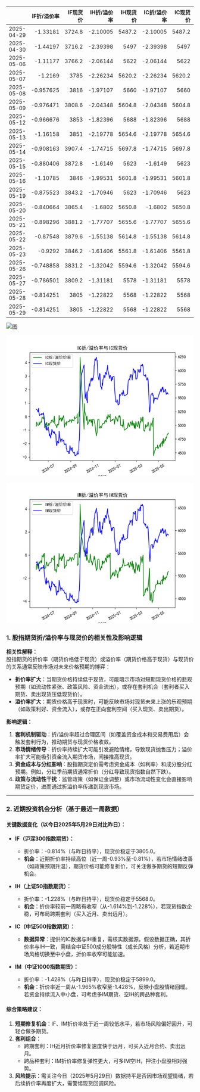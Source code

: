|            |   IF折/溢价率 |   IF现货价 |   IH折/溢价率 |   IH现货价 |   IC折/溢价率 |   IC现货价 |   IH折/溢价率 |   IH现货价 |
|:-----------|--------------:|-----------:|--------------:|-----------:|--------------:|-----------:|--------------:|-----------:|
| 2025-04-29 |     -1.33181  |     3724.8 |      -2.10005 |     5487.2 |      -2.10005 |     5487.2 |      -2.19842 |     5773.6 |
| 2025-04-30 |     -1.44197  |     3716.2 |      -2.39398 |     5497   |      -2.39398 |     5497   |      -2.49939 |     5801.4 |
| 2025-05-06 |     -1.11177  |     3766.2 |      -2.06144 |     5622   |      -2.06144 |     5622   |      -2.45329 |     5953.2 |
| 2025-05-07 |     -1.2169   |     3785   |      -2.26234 |     5620.2 |      -2.26234 |     5620.2 |      -2.55739 |     5955.2 |
| 2025-05-08 |     -0.957625 |     3816   |      -1.97107 |     5660   |      -1.97107 |     5660   |      -2.2617  |     6018.8 |
| 2025-05-09 |     -0.976471 |     3808.6 |      -2.04348 |     5604.8 |      -2.04348 |     5604.8 |      -2.25057 |     5945.2 |
| 2025-05-12 |     -0.966676 |     3853   |      -1.82396 |     5688   |      -1.82396 |     5688   |      -2.1153  |     6037   |
| 2025-05-13 |     -1.16158  |     3851   |      -2.19778 |     5654.6 |      -2.19778 |     5654.6 |      -2.51032 |     5996.6 |
| 2025-05-14 |     -0.908163 |     3907.4 |      -1.74715 |     5697.8 |      -1.74715 |     5697.8 |      -1.90524 |     6043   |
| 2025-05-15 |     -0.880406 |     3872.8 |      -1.6149  |     5623   |      -1.6149  |     5623   |      -1.78364 |     5949   |
| 2025-05-16 |     -1.10785  |     3846   |      -1.99531 |     5601.8 |      -1.99531 |     5601.8 |      -2.21348 |     5933.8 |
| 2025-05-19 |     -0.875523 |     3843.2 |      -1.70946 |     5623   |      -1.70946 |     5623   |      -1.96768 |     5975.4 |
| 2025-05-20 |     -0.840664 |     3865.4 |      -1.6802  |     5650.8 |      -1.6802  |     5650.8 |      -2.06014 |     6019.4 |
| 2025-05-21 |     -0.898296 |     3881.2 |      -1.77707 |     5655.6 |      -1.77707 |     5655.6 |      -2.14574 |     6000.6 |
| 2025-05-22 |     -0.87548  |     3879.6 |      -1.55138 |     5614.8 |      -1.55138 |     5614.8 |      -1.91397 |     5950   |
| 2025-05-23 |     -0.9292   |     3846.2 |      -1.61406 |     5561.8 |      -1.61406 |     5561.8 |      -1.96463 |     5872   |
| 2025-05-26 |     -0.748858 |     3831.2 |      -1.32042 |     5594.6 |      -1.32042 |     5594.6 |      -1.72151 |     5925   |
| 2025-05-27 |     -0.786501 |     3809.2 |      -1.31181 |     5578   |      -1.31181 |     5578   |      -1.55547 |     5915   |
| 2025-05-28 |     -0.814251 |     3805   |      -1.22822 |     5568   |      -1.22822 |     5568   |      -1.42796 |     5899   |
| 2025-05-29 |     -0.814251 |     3805   |      -1.22822 |     5568   |      -1.22822 |     5568   |      -1.42796 |     5899   |![图](Stock_index_IF.png)

![图](Stock_index_IH.png)

![图](Stock_index_IC.png)

![图](Stock_index_IM.png)



### 1. 股指期货折/溢价率与现货价的相关性及影响逻辑

**相关性解释：**  
股指期货的折价率（期货价格低于现货）或溢价率（期货价格高于现货）与现货价的关系通常反映市场对未来价格预期的博弈：
- **折价率扩大**：当期货价格持续低于现货，可能暗示市场对短期现货价格的悲观预期（如流动性紧张、政策风险、资金流出），或存在套利机会（套利者买入期货、卖出现货压低现货价）。
- **溢价率扩大**：期货价格高于现货时，可能反映市场对现货未来上涨的乐观预期（如政策利好、资金流入），或存在正向套利空间（买入现货、卖出期货）。

**影响逻辑：**  
1. **套利机制驱动**：折/溢价率超过合理区间（如覆盖资金成本和交易费用后）会触发套利行为，推动期货与现货价格收敛。  
2. **市场情绪传导**：折价率持续扩大可能引发避险情绪，导致现货抛售压力；溢价率扩大可能吸引资金流入期货市场，间接推高现货。  
3. **资金成本与分红影响**：股指期货定价需考虑资金成本（如利率）和成分股分红预期。例如，分红季前期货通常折价（分红导致现货指数自然下跌）。  
4. **政策与流动性干扰**：监管政策（如保证金调整）或市场流动性变化会直接影响期货定价，进而通过折溢价率传递到现货市场。

---

### 2. 近期投资机会分析（基于最近一周数据）

#### **关键数据变化（以今日2025年5月29日对比昨日）：**
- **IF（沪深300指数期货）：**  
  - 折价率：-0.814%（与昨日持平），现货价稳定于3805.0。  
  - **机会**：近期折价率持续高位（近一周-0.93%至-0.81%），若市场情绪改善（如政策预期升温），期货价格可能修复折价，可关注做多期货的短期反弹机会。

- **IH（上证50指数期货）：**  
  - 折价率：-1.228%（与昨日持平），现货价稳定于5568.0。  
  - **机会**：折价率较前一周略有收窄（从-1.614%到-1.228%），若现货指数企稳，可布局跨期套利（买入近月、卖出远月）。

- **IC（中证500指数期货）：**  
  - **数据异常**：提供的IC数据与IH重复，需核实数据源。假设数据正确，其折价率与IH一致，需结合中证500成分股特性（成长风格）分析，若近期市场风格切换至中小盘，折价率收窄可能加速。

- **IM（中证1000指数期货）：**  
  - 折价率：-1.428%（与昨日持平），现货价稳定于5899.0。  
  - **机会**：折价率近一周从-1.965%收窄至-1.428%，反映小盘股情绪回暖。若资金持续流入中小盘，可考虑多IM期货、空IH的跨品种套利。

#### **综合策略建议：**
1. **短期修复机会**：IF、IM折价率处于近一周较低水平，若市场风险偏好回升，可轻仓做多期货。  
2. **套利组合**：  
   - 跨期套利：IH近月折价率修复速度快于远月，可买入近月合约、卖出远月。  
   - 跨品种套利：IM折价率修复弹性更大，可多IM空IH，押注小盘股相对强势。  
3. **风险提示**：需关注今日（2025年5月29日）数据持平是否因市场观望情绪，若后续折价率再度扩大，需警惕现货回调风险。

